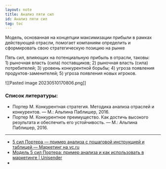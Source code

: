 ```yaml
---
layout: note
title: Анализ пяти сил
id: Анализ пяти сил
tag: toc
---
```



Модель, основанная на концепции максимизации прибыли в рамках действующей отрасли, помогает компаниям определить и сформировать свою стратегическую позицию на рынке

Пять сил, влияющих на потенциальную прибыль в отрасли, таковы:
1) рыночная власть (сила) поставщиков;
2) рыночная власть (сила) потребителей;
3) уровень конкурентной борьбы;
4) угроза появления продуктов-заменителей;
5) угроза появления новых игроков.




![[Pasted image 20230510170806.png]]


###  Список литературы:
- Портер М. Конкурентная стратегия. Методика анализа отраслей и конкурентов. — М.: Альпина Паблишер, 2016.
- Портер М. Конкурентное преимущество. Как достичь высокого результата и обеспечить его устойчивость. — М.: Альпина Паблишер, 2016.
---
- [5 сил Портера — пример анализа с пошаговой инструкцией и таблицей — Маркетинг на vc.ru](https://vc.ru/marketing/69023-5-sil-portera-primer-analiza-s-poshagovoy-instrukciey-i-tablicey)
- [Модель 5 сил Портера: пример анализа и как использовать в маркетинге | Unisender](https://www.unisender.com/ru/glossary/model-5-konkurentnyh-sil-portera/)
- 